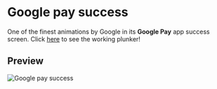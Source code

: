# Google pay success
One of the finest animations by Google in its **Google Pay** app success screen. Click [here](https://codepen.io/prateek1729/pen/NJrLZb) to see the working plunker!

## Preview

![Google pay success](https://user-images.githubusercontent.com/9201182/54586283-99ca9c00-4a42-11e9-8398-0b4fbc175381.gif)
